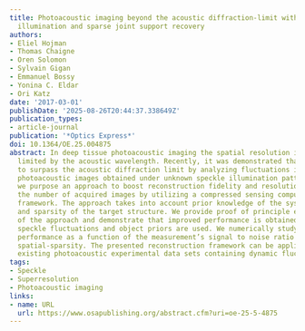 ```yaml
---
title: Photoacoustic imaging beyond the acoustic diffraction-limit with dynamic speckle
  illumination and sparse joint support recovery
authors:
- Eliel Hojman
- Thomas Chaigne
- Oren Solomon
- Sylvain Gigan
- Emmanuel Bossy
- Yonina C. Eldar
- Ori Katz
date: '2017-03-01'
publishDate: '2025-08-26T20:44:37.338649Z'
publication_types:
- article-journal
publication: '*Optics Express*'
doi: 10.1364/OE.25.004875
abstract: In deep tissue photoacoustic imaging the spatial resolution is inherently
  limited by the acoustic wavelength. Recently, it was demonstrated that it is possible
  to surpass the acoustic diffraction limit by analyzing fluctuations in a set of
  photoacoustic images obtained under unknown speckle illumination patterns. Here,
  we purpose an approach to boost reconstruction fidelity and resolution, while reducing
  the number of acquired images by utilizing a compressed sensing computational reconstruction
  framework. The approach takes into account prior knowledge of the system response
  and sparsity of the target structure. We provide proof of principle experiments
  of the approach and demonstrate that improved performance is obtained when both
  speckle fluctuations and object priors are used. We numerically study the expected
  performance as a function of the measurement’s signal to noise ratio and sample
  spatial-sparsity. The presented reconstruction framework can be applied to analyze
  existing photoacoustic experimental data sets containing dynamic fluctuations.
tags:
- Speckle
- Superresolution
- Photoacoustic imaging
links:
- name: URL
  url: https://www.osapublishing.org/abstract.cfm?uri=oe-25-5-4875
---
```

